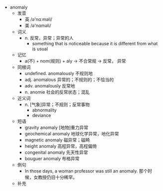 - anomaly
  - 发音
    - 英 /ə'nɑːməli/
    - 美 /ə'nɑməli/
  - 词义
    - n. 反常，异常；异常的人
      - something that is noticeable because it is different from what is usual
  - 记忆
    - a(不) + nom(规则) + aly → 不合常规 → 反常， 异常
  - 同根词
    - undefined. anomalously 不规则地
    - adj. anomalous 异常的；不规则的；不恰当的
    - adv. anomalously 反常地
    - n. anomie 社会的反常状态；混乱
  - 近义词
    - n. [气象]异常；不规则；反常事物
      - abnormality
      - deviance
  - 短语
    - gravity anomaly [地物]重力异常
    - geochemical anomaly 地球化学异常，地化异常
    - magnetic anomaly 磁异常；磁畸
    - height anomaly 高程异常，高程偏倚
    - congenital anomaly 先天性异常
    - bouguer anomaly 布格异常
  - 例句
    - In those days, a woman professor was still an anomaly. 那个时候，女教授仍旧十分稀罕。
  - 补充